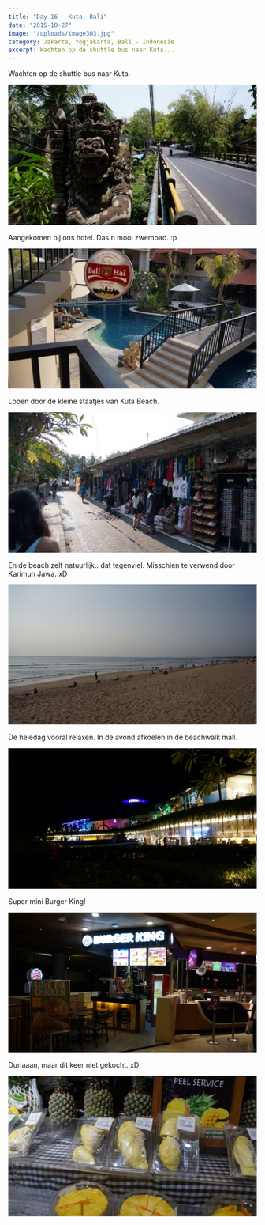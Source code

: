 ```yaml
---
title: "Day 16 - Kuta, Bali"
date: "2015-10-27"
image: "/uploads/image303.jpg"
category: Jakarta, Yogjakarta, Bali - Indonesie
excerpt: Wachten op de shuttle bus naar Kuta...
---
```


Wachten op de shuttle bus naar Kuta.

![image](/uploads/image298-1024x576.jpg)

Aangekomen bij ons hotel. Das n mooi zwembad. :p

![image](/uploads/image303-1024x576.jpg)

Lopen door de kleine staatjes van Kuta Beach.

![image](/uploads/image301-1024x576.jpg)

En de beach zelf natuurlijk.. dat tegenviel. Misschien te verwend door Karimun Jawa. xD

![image](/uploads/image302-1024x576.jpg)

De heledag vooral relaxen. In de avond afkoelen in de beachwalk mall.

![image](/uploads/image305-1024x576.jpg)

Super mini Burger King!

![image](/uploads/image304-1024x576.jpg)

Duriaaan, maar dit keer niet gekocht. xD

![image](/uploads/image322-1024x576.jpg)
